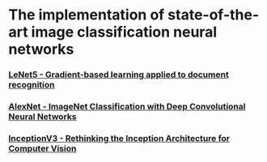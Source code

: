 # The implementation of state-of-the-art image classification neural networks

### [LeNet5 - Gradient-based learning applied to document recognition](lenet5/readme.md)

### [AlexNet - ImageNet Classification with Deep Convolutional Neural Networks](alexnet/readme.md)

### [InceptionV3 - Rethinking the Inception Architecture for Computer Vision](inceptionv3/readme.md)